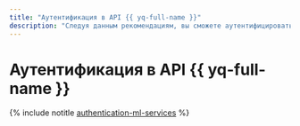 ```yaml
---
title: "Аутентификация в API {{ yq-full-name }}"
description: "Следуя данным рекомендациям, вы сможете аутентифицироваться в API."
---
```


# Аутентификация в API {{ yq-full-name }}

{% include notitle [authentication-ml-services](../../_includes/authentication-ml-services.md) %}
